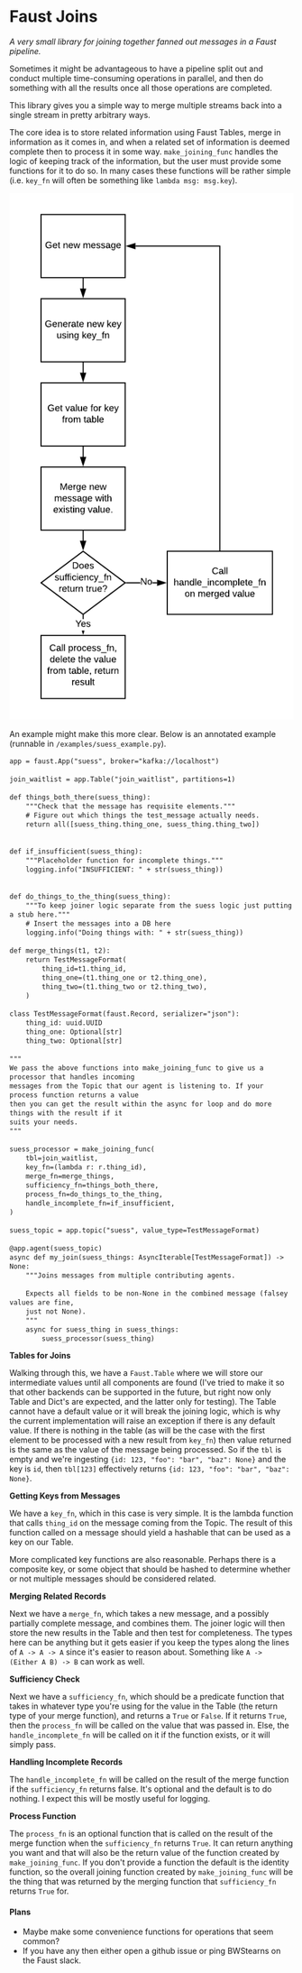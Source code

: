 # Faust Joins

_A very small library for joining together fanned out messages in a Faust pipeline._

Sometimes it might be advantageous to have a pipeline split out and conduct multiple time-consuming operations in parallel, and then do something with all the results once all those operations are completed.

This library gives you a simple way to merge multiple streams back into a single stream in pretty arbitrary ways.

The core idea is to store related information using Faust Tables, merge in information as it comes in, and when a related set of information is deemed complete then to process it in some way. `make_joining_func` handles the logic of keeping track of the information, but the user must provide some functions for it to do so. In many cases these functions will be rather simple (i.e. `key_fn` will often be something like `lambda msg: msg.key`).

![Join Logic](./join_diagram.png)

An example might make this more clear. Below is an annotated example (runnable in `/examples/suess_example.py`).


```
app = faust.App("suess", broker="kafka://localhost")

join_waitlist = app.Table("join_waitlist", partitions=1)

def things_both_there(suess_thing):
    """Check that the message has requisite elements."""
    # Figure out which things the test_message actually needs.
    return all([suess_thing.thing_one, suess_thing.thing_two])


def if_insufficient(suess_thing):
    """Placeholder function for incomplete things."""
    logging.info("INSUFFICIENT: " + str(suess_thing))


def do_things_to_the_thing(suess_thing):
    """To keep joiner logic separate from the suess logic just putting a stub here."""
    # Insert the messages into a DB here
    logging.info("Doing things with: " + str(suess_thing))

def merge_things(t1, t2):
    return TestMessageFormat(
        thing_id=t1.thing_id,
        thing_one=(t1.thing_one or t2.thing_one),
        thing_two=(t1.thing_two or t2.thing_two),
    )

class TestMessageFormat(faust.Record, serializer="json"):
    thing_id: uuid.UUID
    thing_one: Optional[str]
    thing_two: Optional[str]

"""
We pass the above functions into make_joining_func to give us a processor that handles incoming
messages from the Topic that our agent is listening to. If your process function returns a value
then you can get the result within the async for loop and do more things with the result if it
suits your needs.
"""

suess_processor = make_joining_func(
    tbl=join_waitlist,
    key_fn=(lambda r: r.thing_id),
    merge_fn=merge_things,
    sufficiency_fn=things_both_there,
    process_fn=do_things_to_the_thing,
    handle_incomplete_fn=if_insufficient,
)

suess_topic = app.topic("suess", value_type=TestMessageFormat)

@app.agent(suess_topic)
async def my_join(suess_things: AsyncIterable[TestMessageFormat]) -> None:
    """Joins messages from multiple contributing agents.

    Expects all fields to be non-None in the combined message (falsey values are fine,
    just not None).
    """
    async for suess_thing in suess_things:
        suess_processor(suess_thing)

```

**Tables for Joins**

Walking through this, we have a `Faust.Table` where we will store our intermediate values until all components are found (I've tried to make it so that other backends can be supported in the future, but right now only Table and Dict's are expected, and the latter only for testing). The Table cannot have a default value or it will break the joining logic, which is why the current implementation will raise an exception if there is any default value. If there is nothing in the table (as will be the case with the first element to be processed with a new result from `key_fn`) then value returned is the same as the value of the message being processed. So if the `tbl` is empty and we're ingesting `{id: 123, "foo": "bar", "baz": None}` and the key is `id`, then `tbl[123]` effectively returns `{id: 123, "foo": "bar", "baz": None}`.

**Getting Keys from Messages**

We have a `key_fn`, which in this case is very simple. It is the lambda function that calls `thing_id` on the message coming from the Topic. The result of this function called on a message should yield a hashable that can be used as a key on our Table.

More complicated key functions are also reasonable. Perhaps there is a composite key, or some object that should be hashed to determine whether or not multiple messages should be considered related.

**Merging Related Records**

Next we have a `merge_fn`, which takes a new message, and a possibly partially complete message, and combines them. The joiner logic will then store the new results in the Table and then test for completeness. The types here can be anything but it gets easier if you keep the types along the lines of `A -> A -> A` since it's easier to reason about. Something like `A -> (Either A B) -> B` can work as well.

**Sufficiency Check**

Next we have a `sufficiency_fn`, which should be a predicate function that takes in whatever type you're using for the value in the Table (the return type of your merge function), and returns a `True` or `False`. If it returns `True`, then the `process_fn` will be called on the value that was passed in. Else, the `handle_incomplete_fn` will be called on it if the function exists, or it will simply pass.

**Handling Incomplete Records**

The `handle_incomplete_fn` will be called on the result of the merge function if the `sufficiency_fn` returns false. It's optional and the default is to do nothing. I expect this will be mostly useful for logging.

**Process Function**

The `process_fn` is an optional function that is called on the result of the merge function when the `sufficiency_fn` returns `True`. It can return anything you want and that will also be the return value of the function created by `make_joining_func`. If you don't provide a function the default is the identity function, so the overall joining function created by `make_joining_func` will be the thing that was returned by the merging function that `sufficiency_fn` returns `True` for.


#### Plans

- Maybe make some convenience functions for operations that seem common?
- If you have any then either open a github issue or ping BWStearns on the Faust slack.

